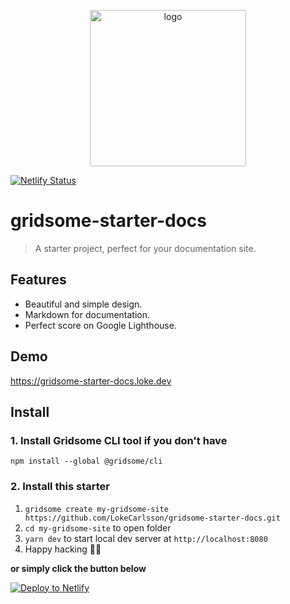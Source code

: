 <p align="center"><a href="https://gridsome-starter-docs.loke.dev"><img alt="logo" width="250" src="https://gridsome-starter-docs.loke.dev/assets/static/logo.9aea1e3.74835a9.png" /></a></p>

[![Netlify Status](https://api.netlify.com/api/v1/badges/a4bebd5e-af19-4af3-990f-f5eee569e050/deploy-status)](https://app.netlify.com/sites/gridsome-starter-docs/deploys)

# gridsome-starter-docs

> A starter project, perfect for your documentation site.

## Features
- Beautiful and simple design.
- Markdown for documentation.
- Perfect score on Google Lighthouse.

## Demo

https://gridsome-starter-docs.loke.dev

## Install

### 1. Install Gridsome CLI tool if you don't have

`npm install --global @gridsome/cli`

### 2. Install this starter

1. `gridsome create my-gridsome-site https://github.com/LokeCarlsson/gridsome-starter-docs.git`
2. `cd my-gridsome-site` to open folder
3. `yarn dev` to start local dev server at `http://localhost:8080`
4. Happy hacking 🎉🙌

**or simply click the button below**

[![Deploy to Netlify](https://www.netlify.com/img/deploy/button.svg)](https://app.netlify.com/start/deploy?repository=https://github.com/LokeCarlsson/gridsome-starter-docs)
